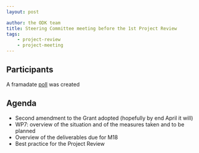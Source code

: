 ```yaml
---
layout: post

author: the ODK team
title: Steering Committee meeting before the 1st Project Review
tags:
    - project-review
    - project-meeting
---
```



## Participants

A framadate [poll](https://framadate.org/MPxYiQTu1JZjHuJp) was created


## Agenda

- Second amendment to the Grant adopted (hopefully by end April it will)
- WP7: overview of the situation and of the measures taken and to be planned
- Overview of the deliverables due for M18
- Best practice for the Project Review  

